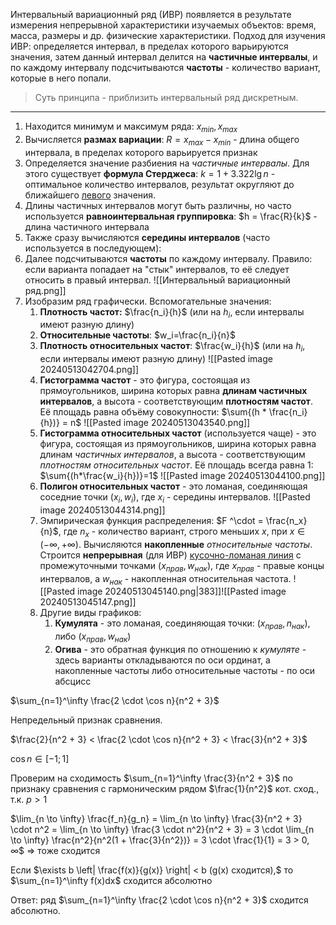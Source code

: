 Интервальный вариационный ряд (ИВР) появляется в результате измерения непрерывной характеристики изучаемых объектов: время, масса, размеры и др. физические характеристики.
Подход для изучения ИВР: определяется интервал, в пределах которого варьируются значения, затем данный интервал делится на **частичные интервалы**, и по каждому интервалу подсчитываются **частоты** - количество вариант, которые в него попали.
> Суть принципа - приблизить интервальный ряд дискретным.

---

1. Находится минимум и максимум ряда: $x_{min}, x_{max}$
2. Вычисляется **размах вариации**: $R = x_{max} - x_{min}$ - длина общего интервала, в пределах которого варьируется признак
3. Определяется значение разбиения на *частичные интервалы*. Для этого существует **формула Стерджеса**: $k = 1 + 3.322 \lg{n}$ - оптимальное количество интервалов, результат округляют до ближайшего <u>левого</u> значения.
4. Длины частичных интервалов могут быть различны, но часто используется **равноинтервальная группировка**: $h = \frac{R}{k}$ - длина частичного интервала
5. Также сразу вычисляются **середины интервалов** (часто используется в последующем):
6. Далее подсчитываются **частоты** по каждому интервалу. Правило: если варианта попадает на "стык" интервалов, то её следует относить в правый интервал.
   ![[Интервальный вариационный ряд.png]]
7. Изобразим ряд графически. Вспомогательные значения:
	1. **Плотность частот:** $\frac{n_i}{h}$ (или на $h_i$, если интервалы имеют разную длину)
	2. **Относительные частоты**: $w_i=\frac{n_i}{n}$
	3. **Плотность относительных частот**: $\frac{w_i}{h}$ (или на $h_i$, если интервалы имеют разную длину)
	![[Pasted image 20240513042704.png]]
	4. **Гистограмма частот** - это фигура, состоящая из прямоугольников, ширина которых равна **длинам частичных интервалов**, а высота - соответствующим **плотностям частот**. Её площадь равна объёму совокупности: $\sum{(h * \frac{n_i}{h})} = n$
	   ![[Pasted image 20240513043540.png]]
	5. **Гистограмма относительных частот** (используется чаще) - это фигура, состоящая из прямоугольников, ширина которых равна длинам *частичных интервалов*, а высота - соответствующим *плотностям относительных частот*. Её площадь всегда равна 1: $\sum{(h*\frac{w_i}{h})}=1$ 
	   ![[Pasted image 20240513044100.png]]
	6. **Полигон относительных частот** - это ломаная, соединяющая соседние точки $(x_i, w_i)$, где $x_i$ - середины интервалов.
	   ![[Pasted image 20240513044314.png]]
	7. Эмпирическая функция распределения: $F ^\cdot = \frac{n_x}{n}$, где $n_x$ - количество вариант, строго меньших $x$, при $x\in(-\infty, +\infty)$. Вычисляются **накопленные** *относительные частоты*. Строится **непрерывная** (для ИВР) <u>кусочно-ломаная линия</u> с промежуточными точками $(x_{прав}, w_{нак})$, где $x_{прав}$ - правые концы интервалов, а $w_{нак}$ - накопленная относительная частота.
	   ![[Pasted image 20240513045140.png|383]]![[Pasted image 20240513045147.png]]
	8. Другие виды графиков:
		1. **Кумулята** - это ломаная, соединяющая точки:
		   $(x_{прав}, n_{нак})$, либо $(x_{прав}, w_{нак})$ 
		2. **Огива** - это обратная функция по отношению к *кумуляте* - здесь варианты откладываются по оси ординат, а накопленные частоты либо относительные частоты - по оси абсцисс


$\sum_{n=1}^\infty \frac{2 \cdot \cos n}{n^2 + 3}$

Непредельный признак сравнения.

$\frac{2}{n^2 + 3} < \frac{2 \cdot \cos n}{n^2 + 3} < \frac{3}{n^2 + 3}$

$\cos n \in [-1;1]$

Проверим на сходимость $\sum_{n=1}^\infty \frac{3}{n^2 + 3}$ по признаку сравнения с гармоническим рядом $\frac{1}{n^2}$ кот. сход., т.к. $p > 1$

$\lim_{n \to \infty} \frac{f_n}{g_n} = \lim_{n \to \infty} \frac{3}{n^2 + 3} \cdot n^2 = \lim_{n \to \infty} \frac{3 \cdot n^2}{n^2 + 3} = 3 \cdot \lim_{n \to \infty} \frac{n^2}{n^2(1 + \frac{3}{n^2})} = 3 \cdot \frac{1}{1} = 3 > 0, ∞$ => тоже сходится

Если $\exists b \left| \frac{f(x)}{g(x)} \right| < b (g(x) сходится),$ то $\sum_{n=1}^\infty f(x)dx$ сходится абсолютно

Ответ: ряд $\sum_{n=1}^\infty \frac{2 \cdot \cos n}{n^2 + 3}$ сходится абсолютно.
